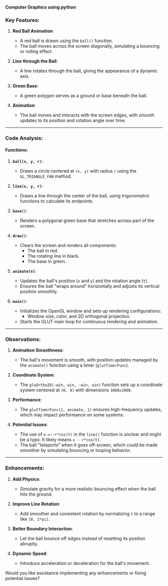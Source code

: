 #### Computer Graphics using python

### Key Features:
1. **Red Ball Animation**:
   - A red ball is drawn using the `ball()` function.
   - The ball moves across the screen diagonally, simulating a bouncing or rolling effect.

2. **Line through the Ball**:
   - A line rotates through the ball, giving the appearance of a dynamic axis.

3. **Green Base**:
   - A green polygon serves as a ground or base beneath the ball.

4. **Animation**:
   - The ball moves and interacts with the screen edges, with smooth updates to its position and rotation angle over time.

---

### Code Analysis:

#### Functions:
1. **`ball(x, y, r)`**:
   - Draws a circle centered at `(x, y)` with radius `r` using the `GL_TRIANGLE_FAN` method.

2. **`line(x, y, r)`**:
   - Draws a line through the center of the ball, using trigonometric functions to calculate its endpoints.

3. **`base()`**:
   - Renders a polygonal green base that stretches across part of the screen.

4. **`draw()`**:
   - Clears the screen and renders all components:
     - The ball in red.
     - The rotating line in black.
     - The base in green.

5. **`animate(n)`**:
   - Updates the ball's position (`x` and `y`) and the rotation angle (`t`).
   - Ensures the ball "wraps around" horizontally and adjusts its vertical position smoothly.

6. **`main()`**:
   - Initializes the OpenGL window and sets up rendering configurations:
     - Window size, color, and 2D orthogonal projection.
   - Starts the GLUT main loop for continuous rendering and animation.

---

### Observations:
1. **Animation Smoothness**:
   - The ball's movement is smooth, with position updates managed by the `animate()` function using a timer (`glutTimerFunc`).

2. **Coordinate System**:
   - The `gluOrtho2D(-win, win, -win, win)` function sets up a coordinate system centered at `(0, 0)` with dimensions `1000x1000`.

3. **Performance**:
   - The `glutTimerFunc(1, animate, 1)` ensures high-frequency updates, which may impact performance on some systems.

4. **Potential Issues**:
   - The use of `x-=--r*cos(t)` in the `line()` function is unclear and might be a typo. It likely means `x - r*cos(t)`.
   - The ball "teleports" when it goes off-screen, which could be made smoother by simulating bouncing or looping behavior.

---

### Enhancements:
1. **Add Physics**:
   - Simulate gravity for a more realistic bouncing effect when the ball hits the ground.

2. **Improve Line Rotation**:
   - Add smoother and consistent rotation by normalizing `t` to a range like `[0, 2*pi]`.

3. **Better Boundary Interaction**:
   - Let the ball bounce off edges instead of resetting its position abruptly.

4. **Dynamic Speed**:
   - Introduce acceleration or deceleration for the ball's movement.

Would you like assistance implementing any enhancements or fixing potential issues?
